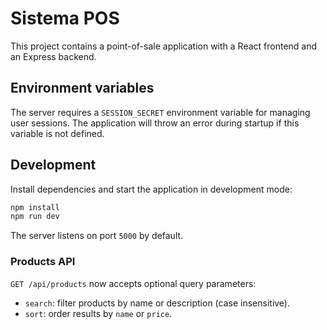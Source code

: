 # Sistema POS

This project contains a point-of-sale application with a React frontend and an Express backend.

## Environment variables

The server requires a `SESSION_SECRET` environment variable for managing user sessions. The
application will throw an error during startup if this variable is not defined.

## Development

Install dependencies and start the application in development mode:

```bash
npm install
npm run dev
```

The server listens on port `5000` by default.

### Products API

`GET /api/products` now accepts optional query parameters:

- `search`: filter products by name or description (case insensitive).
- `sort`: order results by `name` or `price`.

